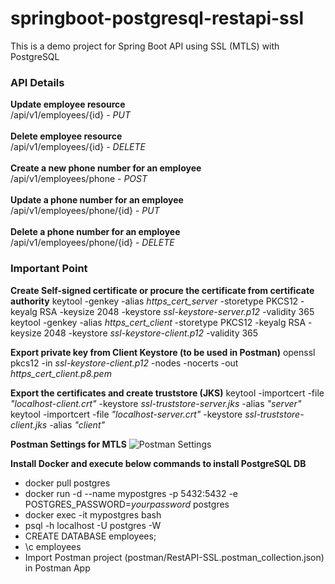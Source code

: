# springboot-postgresql-restapi-ssl
This is a demo project for Spring Boot API using SSL (MTLS) with PostgreSQL

### API Details ###
**Update employee resource** <br>
/api/v1/employees/{id} - *PUT* <br><br>
**Delete employee resource** <br>
/api/v1/employees/{id} - *DELETE* <br><br>
**Create a new phone number for an employee** <br>
/api/v1/employees/phone - *POST*<br><br>
**Update a phone number for an employee**<br>
/api/v1/employees/phone/{id} - *PUT*<br><br>
**Delete a phone number for an employee**<br>
/api/v1/employees/phone/{id} - *DELETE*

### Important Point ###
**Create Self-signed certificate or procure the certificate from certificate authority**
keytool -genkey -alias *https_cert_server* -storetype PKCS12 -keyalg RSA -keysize 2048 -keystore *ssl-keystore-server.p12* -validity 365
keytool -genkey -alias *https_cert_client* -storetype PKCS12 -keyalg RSA -keysize 2048 -keystore *ssl-keystore-client.p12* -validity 365

**Export private key from Client Keystore (to be used in Postman)**
openssl pkcs12 -in *ssl-keystore-client.p12* -nodes -nocerts -out *https_cert_client.p8.pem*

**Export the certificates and create truststore (JKS)**
keytool -importcert -file *"localhost-client.crt"* -keystore *ssl-truststore-server.jks* -alias *"server"*
keytool -importcert -file *"localhost-server.crt"* -keystore *ssl-truststore-client.jks* -alias *"client"*

**Postman Settings for MTLS**
![Postman Settings]([https://lh3.googleusercontent.com/pw/AP1GczM0spfIyvntXqtbUAIES-vuwunoB-Ts_Ue_8utslcA5Cx-6Kqy5CfpmGdaPBtjlSjv3AcIG6eD3N2a-odSBJQ4NJgNnjBnARkKwL8Q5KhInZRIW86N_=w723-h389-no])

**Install Docker and execute below commands to install PostgreSQL DB**
- docker pull postgres
- docker run -d --name mypostgres -p 5432:5432 -e POSTGRES_PASSWORD=*yourpassword* postgres
- docker exec -it mypostgres bash
- psql -h localhost -U postgres -W
- CREATE DATABASE employees;
- \c employees
- Import Postman project (postman/RestAPI-SSL.postman_collection.json) in Postman App
